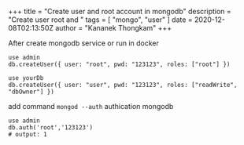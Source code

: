 +++
title = "Create user and root account in mongodb"
description = "Create user root and "
tags = [
    "mongo",
    "user"
]
date = 2020-12-08T02:13:50Z
author = "Kananek Thongkam"
+++

After create mongodb service or run in docker

```shell
use admin
db.createUser({ user: "root", pwd: "123123", roles: ["root"] })

use yourDb
db.createUser({ user: "user", pwd: "123123", roles: ["readWrite", "dbOwner"] })
```

add command `mongod --auth` authication mongodb

```shell
use admin
db.auth('root','123123')
# output: 1
```


[go]: <https://golang.org/>
[gohtmltemplate]: <https://golang.org/pkg/html/template/>